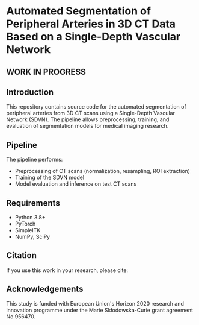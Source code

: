 # Automated Segmentation of Peripheral Arteries in 3D CT Data Based on a Single-Depth Vascular Network

## WORK IN PROGRESS
## Introduction
This repository contains source code for the automated segmentation of peripheral arteries from 3D CT scans using a Single-Depth Vascular Network (SDVN). The pipeline allows preprocessing, training, and evaluation of segmentation models for medical imaging research.

## Pipeline
The pipeline performs:
- Preprocessing of CT scans (normalization, resampling, ROI extraction)
- Training of the SDVN model
- Model evaluation and inference on test CT scans

## Requirements
- Python 3.8+
- PyTorch
- SimpleITK
- NumPy, SciPy


## Citation
If you use this work in your research, please cite:


## Acknowledgements
This study is funded with European Union's Horizon 2020 research and innovation programme under the Marie Skłodowska-Curie grant agreement No 956470.
